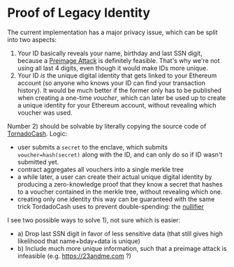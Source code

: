 # Proof of Legacy Identity





The current implementation has a major privacy issue, which can be split into two aspects: 
 1) Your ID basically reveals your name, birthday and last SSN digit, because a [Preimage Attack](https://en.wikipedia.org/wiki/Preimage_attack) is definitely feasible. That's why we're not using all last 4 digits, even though it would make IDs more unique.
 2) Your ID _is_ the unique digital identity that gets linked to your Ethereum account (so anyone who knows your ID can find your transaction history). It would be much better if the former only has to be published when creating a one-time _voucher_, which can later be used up to create a unique identity for your Ethereum account, without revealing which voucher was used.

Number 2) should be solvable by literally copying the source code of [TornadoCash](https://github.com/tornadocash). Logic: 
- user submits a `secret` to the enclave, which submits `voucher=hash(secret)` along with the ID, and can only do so if ID wasn't submitted yet.
- contract aggregates all vouchers into a single merkle tree
- a while later, a user can create their actual unique digital identity by producing a zero-knowledge proof that they know a secret that hashes to a voucher contained in the merkle tree, without revealing which one.
- creating only one identity this way can be guaranteed with the same trick TordadoCash uses to prevent double-spending: the [nullifier](https://docs.tornado.cash/how-does-tornado.cash-work)

I see two possible ways to solve 1), not sure which is easier:
  - a) Drop last SSN digit in favor of less sensitive data (that still gives high likelihood that name+bday+data is unique)
  - b) Include much more unique information, such that a preimage attack is infeasible (e.g. https://23andme.com ?)

